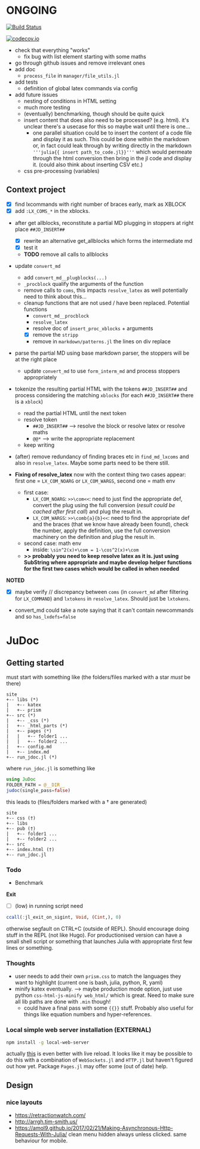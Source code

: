 # ONGOING

[![Build Status](https://travis-ci.org/tlienart/JuDoc.jl.svg?branch=master)](https://travis-ci.org/tlienart/JuDoc.jl)

[![codecov.io](http://codecov.io/github/tlienart/JuDoc.jl/coverage.svg?branch=master)](http://codecov.io/github/tlienart/JuDoc.jl?branch=master)


* check that everything "works"
    * fix bug with list element starting with some maths
* go through github issues and remove irrelevant ones
* add doc
    * `process_file` in `manager/file_utils.jl`
* add tests
    * definition of global latex commands via config
* add future issues
    * nesting of conditions in HTML setting
    * much more testing
    * (eventually) benchmarking, though should be quite quick
    * insert content that does also need to be processed? (e.g. html). it's unclear there's a usecase for this so maybe wait until there is one...
        * one parallel situation could be to insert the content of a code file
        and display it as such. This could be done within the markdown or, in fact could leak through by writing directly in the markdown `'''julia{{ insert path_to_code.jl}}'''` which would permeate through the html conversion then bring in the jl code and display it. (could also think about inserting CSV etc.)
    * css pre-processing (variables)

## Context project

* [x] find lxcommands with right number of braces early, mark as XBLOCK
* [x] add `:LX_COMS_*` in the xblocks.
* after get allblocks, reconstitute a partial MD plugging in stoppers at right place `##JD_INSERT##`
    * [x] rewrite an alternative get_allblocks which forms the intermediate md
    * [x] test it
    * **TODO** remove all calls to allblocks
* update `convert_md`
    * add `convert_md__plugblocks(...)`
    * `_procblock` qualify the arguments of the function
    * remove calls to `coms`, this impacts `resolve_latex` as well potentially
    need to think about this...
    * cleanup functions that are not used / have been replaced. Potential functions
        * `convert_md__procblock`
        * `resolve_latex`
        * resolve doc of `insert_proc_xblocks` + arguments
        * [x] remove the `stripp`
        * remove in `markdown/patterns.jl` the lines on div replace
* parse the partial MD using base markdown parser, the stoppers will be at the right place
    * update `convert_md` to use `form_interm_md` and process stoppers appropriately
* tokenize the resulting partial HTML with the tokens `##JD_INSERT##` and process considering the matching `xblocks` (for each `##JD_INSERT##` there is a `xblock`)
    * read the partial HTML until the next token
    * resolve token
        * `##JD_INSERT##` --> resolve the block or resolve latex or resolve maths
        * `@@*` --> write the appropriate replacement
    * keep writing
* (after) remove redundancy of finding braces etc in `find_md_lxcoms` and also in `resolve_latex`. Maybe some parts need to be there still.

* **Fixing of resolve_latex** now with the context thing two cases appear: first one = `LX_COM_NOARG` or `LX_COM_WARGS`, second one = math env
    * first case:
        * `LX_COM_NOARG`: `>>\com<<`: need to just find the appropriate def, convert the plug using the full conversion (*result could be cached after first call*) and plug the result in.
        * `LX_COM_WARGS`: `>>\comb{a}{b}<<`: need to find the appropriate def and the braces (that we know have already been found), check the number, apply the definition, use the full conversion machinery on the definition and plug the result in.
    * second case: math env
        * inside: `\sin^2(x)+\com = 1-\cos^2(x)+\com`
    * **>> probably you need to keep resolve latex as it is. just using SubString where appropriate and maybe develop helper functions for the first two cases which would be called in when needed**


**NOTED**
* [x] maybe verify // discrepancy between `coms` (in `convert_md` after filtering for `LX_COMMAND`) and `lxtokens` in `resolve_latex`. Should just be `lxtokens`.
* convert_md could take a note saying that it can't contain newcommands and so `has_lxdefs=false`

# JuDoc

## Getting started

must start with something like (the folders/files marked with a star *must* be there)

```
site
+-- libs (*)
|   +-- katex
|   +-- prism
+-- src (*)
|   +-- _css (*)
|   +-- _html_parts (*)
|   +-- pages (*)
|   |   +-- folder1 ...
|   |   +-- folder2 ...
|   +-- config.md
|   +-- index.md
+-- run_jdoc.jl (*)
```

where `run_jdoc.jl` is something like

```julia
using JuDoc
FOLDER_PATH = @__DIR__
judoc(single_pass=false)
```

this leads to (files/folders marked with a † are generated)

```
site
+-- css (†)
+-- libs
+-- pub (†)
|   +-- folder1 ...
|   +-- folder2 ...
+-- src
+-- index.html (†)
+-- run_jdoc.jl
```

### Todo

* Benchmark

**Exit**
* [ ] (low) in running script need

```julia
ccall(:jl_exit_on_sigint, Void, (Cint,), 0)
```

otherwise segfault on CTRL+C (outside of REPL). Should encourage doing stuff in the REPL (not like Hugo). For productionised version can have a small shell script or something that launches Julia with appropriate first few lines or something.

### Thoughts

* user needs to add their own `prism.css` to match the languages they want to highlight (current one is bash, julia, python, R, yaml)
* minify katex eventually. --> maybe production mode option, just use python `css-html-js-minify web_html/` which is great. Need to make sure all lib paths are done with `.min` though!
	* could have a final pass with some `{{}}` stuff. Probably also useful for things like equation numbers and hyper-references.

### Local simple web server installation (EXTERNAL)

```bash
npm install -g local-web-server
```

actually [this](https://medium.com/@svinkle/start-a-local-live-reload-web-server-with-one-command-72f99bc6e855) is even better with live reload.
It looks like it may be possible to do this with a combination of `WebSockets.jl` and `HTTP.jl` but haven't figured out how yet. Package `Pages.jl` may offer some (out of date) help.


## Design

### nice layouts

* https://retractionwatch.com/
* http://arrgh.tim-smith.us/
* https://amol9.github.io/2017/02/21/Making-Asynchronous-Http-Requests-With-Julia/ clean menu hidden always unless clicked. same behaviour for mobile.
